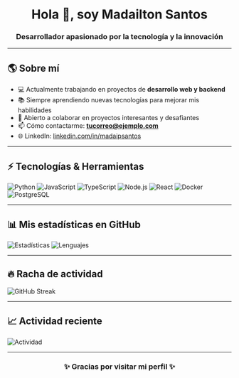 <h1 align="center">Hola 👋, soy Madailton Santos</h1>
<h3 align="center">Desarrollador apasionado por la tecnología y la innovación</h3>

---

## 🌎 Sobre mí
- 💻 Actualmente trabajando en proyectos de **desarrollo web y backend**
- 📚 Siempre aprendiendo nuevas tecnologías para mejorar mis habilidades
- 🤝 Abierto a colaborar en proyectos interesantes y desafiantes
- 📫 Cómo contactarme: **tucorreo@ejemplo.com**
- 🌐 LinkedIn: [linkedin.com/in/madaipsantos](https://www.linkedin.com/in/madaipsantos)

---

## ⚡ Tecnologías & Herramientas
![Python](https://img.shields.io/badge/Python-3776AB?style=for-the-badge&logo=python&logoColor=white)
![JavaScript](https://img.shields.io/badge/JavaScript-F7DF1E?style=for-the-badge&logo=javascript&logoColor=black)
![TypeScript](https://img.shields.io/badge/TypeScript-3178C6?style=for-the-badge&logo=typescript&logoColor=white)
![Node.js](https://img.shields.io/badge/Node.js-339933?style=for-the-badge&logo=node.js&logoColor=white)
![React](https://img.shields.io/badge/React-20232A?style=for-the-badge&logo=react&logoColor=61DAFB)
![Docker](https://img.shields.io/badge/Docker-2496ED?style=for-the-badge&logo=docker&logoColor=white)
![PostgreSQL](https://img.shields.io/badge/PostgreSQL-316192?style=for-the-badge&logo=postgresql&logoColor=white)

---

## 📊 Mis estadísticas en GitHub
![Estadísticas](https://github-readme-stats.vercel.app/api?username=madaipsantos&show_icons=true&theme=tokyonight)
![Lenguajes](https://github-readme-stats.vercel.app/api/top-langs/?username=madaipsantos&layout=compact&theme=tokyonight)

---

## 🔥 Racha de actividad
![GitHub Streak](https://streak-stats.demolab.com?user=madaipsantos&theme=tokyonight&date_format=j%20M%5B%20Y%5D)

---

## 📈 Actividad reciente
![Actividad](https://github-readme-activity-graph.vercel.app/graph?username=madaipsantos&theme=tokyo-night)

---

<h3 align="center">✨ Gracias por visitar mi perfil ✨</h3>
